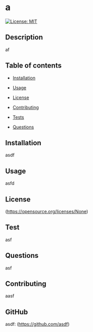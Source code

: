 
# a

[![License: MIT](https://img.shields.io/badge/License-None-yellow.svg)](https://opensource.org/licenses/None)

## Description
af

## Table of contents

* [Installation](#installation)

* [Usage](#usage)

* [License](#license)

* [Contributing](#contributing)

* [Tests](#test)

* [Questions](#questions)

## Installation
asdf

## Usage
asfd

## License
(https://opensource.org/licenses/None)

## Test
asf

## Questions
asf

## Contributing
aasf

## GitHub 
asdf: (https://github.com/asdf)
